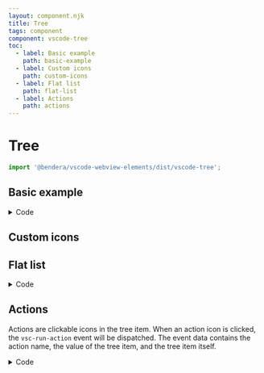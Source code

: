 ```yaml
---
layout: component.njk
title: Tree
tags: component
component: vscode-tree
toc:
  - label: Basic example
    path: basic-example
  - label: Custom icons
    path: custom-icons
  - label: Flat list
    path: flat-list
  - label: Actions
    path: actions
---
```


# Tree

```typescript
import '@bendera/vscode-webview-elements/dist/vscode-tree';
```

## Basic example

<script>
document.addEventListener('DOMContentLoaded', () => {
  const tree = document.querySelector('#tree-1');
  const icons = {
    branch: 'folder',
    leaf: 'file',
    open: 'folder-opened',
  };
  const data = [
    {
      icons,
      label: 'node_modules',
      value: 'black hole',
      subItems: [
        {
          icons,
          label: '.bin',
          subItems: [
            { icons, label: '_mocha_' },
            { icons, label: '_mocha.cmd_' },
            { icons, label: '_mocha.ps1_' },
            { icons, label: 'acorn' },
            { icons, label: 'acorn.cmd' },
            { icons, label: 'acorn.ps1' },
          ],
        },
        {
          icons,
          label: '@11ty',
          open: true,
          subItems: [
            { icons, label: 'lorem.js' },
            { icons, label: 'ipsum.js' },
            { icons, label: 'dolor.js' },
          ],
        },
        { icons, label: '.DS_Store' },
      ],
    },
    {
      icons,
      label: 'scripts',
      subItems: [
        { icons, label: 'build.js' },
        { icons, label: 'start.js' },
      ],
    },
    { icons, label: '.editorconfig', selected: true },
    { icons, label: '2021-01-18T22_10_20_535Z-debug.log' },
  ];

  tree.data = data;

  tree.addEventListener('vsc-select', (event) => {
    console.log(event.detail);
  });
});
</script>

<component-preview>
  <vscode-tree id="tree-1"></vscode-tree>
</component-preview>

<details>
  <summary>Code</summary>

### HTML

```html
<vscode-tree id="tree"></vscode-tree>
```

### JavaScript

```javascript
document.addEventListener('DOMContentLoaded', () => {
  const tree = document.querySelector('#tree');
  const icons = {
    branch: 'folder',
    leaf: 'file',
    open: 'folder-opened',
  };
  const data = [
    {
      icons,
      label: 'node_modules',
      value: 'black hole',
      subItems: [
        {
          icons,
          label: '.bin',
          subItems: [
            {icons, label: '_mocha_'},
            {icons, label: '_mocha.cmd_'},
            {icons, label: '_mocha.ps1_'},
            {icons, label: 'acorn'},
            {icons, label: 'acorn.cmd'},
            {icons, label: 'acorn.ps1'},
          ],
        },
        {
          icons,
          label: '@11ty',
          open: true,
          subItems: [
            {icons, label: 'lorem.js'},
            {icons, label: 'ipsum.js'},
            {icons, label: 'dolor.js'},
          ],
        },
        {icons, label: '.DS_Store'},
      ],
    },
    {
      icons,
      label: 'scripts',
      subItems: [
        {icons, label: 'build.js'},
        {icons, label: 'start.js'},
      ],
    },
    {icons, label: '.editorconfig', selected: true},
    {icons, label: '2021-01-18T22_10_20_535Z-debug.log'},
  ];

  tree.data = data;

  tree.addEventListener('vsc-select', (event) => {
    console.log(event.detail);
  });
});
```

</details>

## Custom icons

<component-preview>
  <vscode-tree id="custom-icons-example" indent-guides arrows></vscode-tree>
</component-preview>

<script type="module">
  const tree = document.getElementById('custom-icons-example');

  const iconUrls = {
    branch: '/dev-assets/icons/folder.svg',
    open: '/dev-assets/icons/folder.expanded.svg',
    leaf: '/dev-assets/icons/typescript.svg',
  }

  const data = [
    {
      label: 'vscode-tree',
      iconUrls,
      subItems: [
        {
          iconUrls,
          label: 'index.ts',
        },
        {
          iconUrls,
          label: 'vscode-tree.styles.ts',
        },
        {
          iconUrls: {
            ...iconUrls,
            leaf: '/dev-assets/icons/typescript-test.svg',
          },
          label: 'vscode-tree.test.ts',
        },
        {
          iconUrls,
          label: 'vscode-tree.ts',
        },
      ],
    },
  ];

  tree.data = data;
</script>

## Flat list

<script>
document.addEventListener('DOMContentLoaded', () => {
  const tree = document.getElementById('tree-2');

  data = [
    {
      icons: {
        leaf: 'git-commit'
      },
      label: 'bump distro',
      value: '986e1248f6d8c1aa2a7f57a3fadbb00f94248c2b',
    },
    {
      icons: {
        leaf: 'git-commit'
      },
      label: 'Update milestone',
      value: '4ae26a156300729ed3f9d23377e5d2aff9dcd982',
    },
    {
      icons: {
        leaf: 'git-commit'
      },
      label: 'env - tweak shell resolve experience on startup',
      value: '52098eaeb028e123b3f8af1d4a3d64df6db528be',
    },
    {
      icons: {
        leaf: 'git-commit'
      },
      label: 'Merge pull request #107126 from Timmmm/atomic_tabs',
      value: 'fb80c0e44af034df58e329e0f946a9a722ab297c',
    },
    {
      icons: {
        leaf: 'git-commit'
      },
      label: 'Simplify changes from #108193',
      value: '88856f1a1c8f90bcc12171d1af920d74bb59b625',
    },
  ];

  tree.data = data;

  tree.addEventListener('vsc-select', (event) => {
    console.log(event.detail);
  });
});
</script>

<component-preview>
  <vscode-tree id="tree-2" class="tree-2"></vscode-tree>
</component-preview>

<details>
  <summary>Code</summary>

### HTML

```html
<vscode-tree id="tree-2" tabindex="0"></vscode-tree>
```

### JavaScript

```javascript
document.addEventListener('DOMContentLoaded', () => {
  const tree = document.getElementById('tree-2');

  data = [
    {
      icons: {leaf: 'git-commit'},
      label: 'bump distro',
      value: '986e1248f6d8c1aa2a7f57a3fadbb00f94248c2b',
    },
    {
      icons: {leaf: 'git-commit'},
      label: 'Update milestone',
      value: '4ae26a156300729ed3f9d23377e5d2aff9dcd982',
    },
    {
      icons: {leaf: 'git-commit'},
      label: 'env - tweak shell resolve experience on startup',
      value: '52098eaeb028e123b3f8af1d4a3d64df6db528be',
    },
    {
      icons: {leaf: 'git-commit'},
      label: 'Merge pull request #107126 from Timmmm/atomic_tabs',
      value: 'fb80c0e44af034df58e329e0f946a9a722ab297c',
    },
    {
      icons: {leaf: 'git-commit'},
      label: 'Simplify changes from #108193',
      value: '88856f1a1c8f90bcc12171d1af920d74bb59b625',
    },
  ];

  tree.data = data;

  tree.addEventListener('vsc-select', (event) => {
    console.log(event.detail);
  });
});
```

</details>

## Actions

Actions are clickable icons in the tree item. When an action icon is clicked, the `vsc-run-action`
event will be dispatched. The event data contains the action name, the value of the tree item, and
the tree item itself.

<component-preview>
  <vscode-tree id="actions-example"></vscode-tree>
</component-preview>

<script type="module">
  (() => {
    const tree = document.getElementById('actions-example');

    const icons = true;

    const actions = [
      {
        icon: 'edit',
        actionId: 'rename',
        tooltip: 'Rename',
      },
      {
        icon: 'trash',
        actionId: 'delete',
        tooltip: 'Delete',
      }
    ];

    const data = [
      {
        label: 'vscode-tree',
        icons,
        actions,
        value: 'C:\\workspace\\vscode-webview-elements\\src\\vscode-tree',
        subItems: [
          {
            icons,
            actions,
            label: 'index.ts',
            value: 'C:\\workspace\\vscode-webview-elements\\src\\vscode-tree\\index.ts',
          },
          {
            icons,
            actions,
            label: 'vscode-tree.styles.ts',
            value: 'C:\\workspace\\vscode-webview-elements\\src\\vscode-tree\\vscode-tree.styles.ts',
          },
          {
            icons,
            actions,
            label: 'vscode-tree.test.ts',
            value: 'C:\\workspace\\vscode-webview-elements\\src\\vscode-tree\\vscode-tree.test.ts',
          },
          {
            icons,
            actions,
            label: 'vscode-tree.ts',
            value: 'C:\\workspace\\vscode-webview-elements\\src\\vscode-tree\\vscode-tree.ts',
          },
        ],
      },
    ];

    tree.data = data;

    tree.addEventListener('vsc-run-action', (ev) => {
      console.log(ev.detail);
    });
  })();
</script>

<details>
  <summary>Code</summary>

### HTML

```html
<vscode-tree id="actions-example"></vscode-tree>
```

### JavaScript

```javascript
const tree = document.getElementById('actions-example');

const icons = true;

const actions = [
  {
    icon: 'edit',
    actionId: 'rename',
    tooltip: 'Rename',
  },
  {
    icon: 'trash',
    actionId: 'delete',
    tooltip: 'Delete',
  },
];

const data = [
  {
    label: 'vscode-tree',
    icons,
    actions,
    value: 'C:\\workspace\\vscode-webview-elements\\src\\vscode-tree',
    subItems: [
      {
        icons,
        actions,
        label: 'index.ts',
        value:
          'C:\\workspace\\vscode-webview-elements\\src\\vscode-tree\\index.ts',
      },
      {
        icons,
        actions,
        label: 'vscode-tree.styles.ts',
        value:
          'C:\\workspace\\vscode-webview-elements\\src\\vscode-tree\\vscode-tree.styles.ts',
      },
      {
        icons,
        actions,
        label: 'vscode-tree.test.ts',
        value:
          'C:\\workspace\\vscode-webview-elements\\src\\vscode-tree\\vscode-tree.test.ts',
      },
      {
        icons,
        actions,
        label: 'vscode-tree.ts',
        value:
          'C:\\workspace\\vscode-webview-elements\\src\\vscode-tree\\vscode-tree.ts',
      },
    ],
  },
];

tree.data = data;

tree.addEventListener('vsc-run-action', (ev) => {
  console.log(ev.detail);
});
```

</details>
